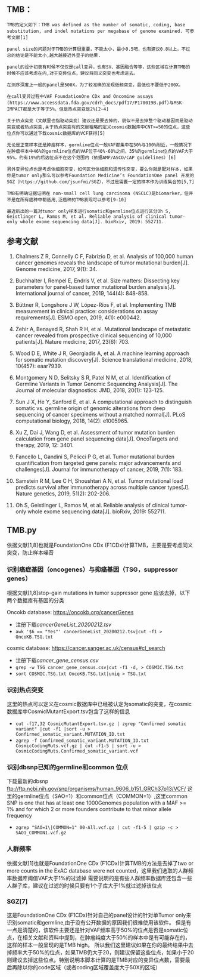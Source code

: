 ##   TMB：

    TMB的定义如下：TMB was defined as the number of somatic, coding, base substitution, and indel mutations per megabase of genome examined. 可参考文献[1]
    
    panel size的问题对于TMB的计算很重要，不能太小，最小0.5吧，也有建议0.8以上，不过总的结论是不能太小,越大越接近外显子的结果.
    
    panel的设计初衷有时候不仅仅是call变异，也有SV、基因融合等等，这些区域在计算TMB的时候不应该考虑在内,对于变异位点，建议将同义突变也考虑进去。
    
    在测序深度上一般的panel是500X，为了较准确的发现低频突变，最低也不要低于200X。
    
    在call变异过程中VAF FoundationOne CDx and Oncomine assays (https://www.accessdata.fda.gov/cdrh_docs/pdf17/P170019B.pdf)与MSK-IMPACT都是大于等于5%，但是热点突变是2%[2-4]

    关于热点突变（文献里也指驱动突变）建议还是要去掉的，貌似不是去掉整个驱动基因而是驱动突变或者热点突变,关于热点突变有的文献粗略的定义cosmic数据库中CNT>=50的位点，这些位点你可以通过下载cosmic数据库的VCF获得[5]

    无论是正常样本还是肿瘤样本，germline位点一般VAF都集中在50%与100%附近，一般情况下在肿瘤样本中46%的germline位点的VAF位于40%-60%之间，35%的germline位点的VAF大于95%，约有19%的后选位点不在这个范围内（依据AMP/ASCO/CAP guidelines）[6]
    
    另外变异位点也是考虑体细胞突变，如何区分体细胞和遗传性突变，要么你就是配对样本，如果你是tumor only那么可以参考Foundation Medicine’s FoundationOne panel 开发的SGZ（https://github.com/jsunfmi/SGZ），不过是需要一定的样本作为训练集合的[5,7]
 
    TMB有明确证据证明在 non-small cell lung carcinoma (NSCLC)是biomarker，但并不是在所有癌种中都适用,泛癌种的TMB表现可以参考[9-10]
    
    最近新出的一篇对tumor only样本进行somatic和germline位点进行区分Oh S, Geistlinger L, Ramos M, et al. Reliable analysis of clinical tumor-only whole exome sequencing data[J]. bioRxiv, 2019: 552711.

##  参考文献

1.  Chalmers Z R, Connelly C F, Fabrizio D, et al. Analysis of 100,000 human cancer genomes reveals the landscape of tumor mutational burden[J]. Genome medicine, 2017, 9(1): 34.

2.  Buchhalter I, Rempel E, Endris V, et al. Size matters: Dissecting key parameters for panel‐based tumor mutational burden analysis[J]. International journal of cancer, 2019, 144(4): 848-858.

3.  Büttner R, Longshore J W, López-Ríos F, et al. Implementing TMB measurement in clinical practice: considerations on assay requirements[J]. ESMO open, 2019, 4(1): e000442.

4.  Zehir A, Benayed R, Shah R H, et al. Mutational landscape of metastatic cancer revealed from prospective clinical sequencing of 10,000 patients[J]. Nature medicine, 2017, 23(6): 703.

5.  Wood D E, White J R, Georgiadis A, et al. A machine learning approach for somatic mutation discovery[J]. Science translational medicine, 2018, 10(457): eaar7939.

6.  Montgomery N D, Selitsky S R, Patel N M, et al. Identification of Germline Variants in Tumor Genomic Sequencing Analysis[J]. The Journal of molecular diagnostics: JMD, 2018, 20(1): 123-125.

7.  Sun J X, He Y, Sanford E, et al. A computational approach to distinguish somatic vs. germline origin of genomic alterations from deep sequencing of cancer specimens without a matched normal[J]. PLoS computational biology, 2018, 14(2): e1005965.

8.  Xu Z, Dai J, Wang D, et al. Assessment of tumor mutation burden calculation from gene panel sequencing data[J]. OncoTargets and therapy, 2019, 12: 3401.

9.  Fancello L, Gandini S, Pelicci P G, et al. Tumor mutational burden quantification from targeted gene panels: major advancements and challenges[J]. Journal for immunotherapy of cancer, 2019, 7(1): 183.

10.  Samstein R M, Lee C H, Shoushtari A N, et al. Tumor mutational load predicts survival after immunotherapy across multiple cancer types[J]. Nature genetics, 2019, 51(2): 202-206.

11. Oh S, Geistlinger L, Ramos M, et al. Reliable analysis of clinical tumor-only whole exome sequencing data[J]. bioRxiv, 2019: 552711.

##  TMB.py

依据文献[1,8]也就是FoundationOne CDx (F1CDx)计算TMB，主要是要考虑同义突变，防止样本噪音

### 识别癌症基因（oncogenes）与抑癌基因（TSG，suppressor genes）

根据文献[1,8]stop-gain mutations in tumor suppressor gene 应该去掉，以下两个数据库有基因的分类

Oncokb database:    https://oncokb.org/cancerGenes

-   注册下载*cancerGeneList_20200212.tsv*
-   `awk '$6 == "Yes"' cancerGeneList_20200212.tsv|cut -f1 > OncoKB.TSG.txt`

cosmic database:    https://cancer.sanger.ac.uk/census#cl_search

-   注册下载*cancer_gene_census.csv*
-   `grep -w TSG cancer_gene_census.csv|cut -f1 -d, > COSMIC.TSG.txt`
-   `sort COSMIC.TSG.txt OncoKB.TSG.txt|uniq > TSG.txt`

### 识别热点突变

这里的热点可以定义在cosmic数据库中已经被认定为somatic的突变，在cosmic数据库中CosmicMutantExport.tsv包含了这样的信息

-   `cut -f17,32 CosmicMutantExport.tsv.gz | zgrep "Confirmed somatic variant" |cut -f1 |sort -u > Confirmed_somatic_variant.MUTATION_ID.txt`
-   `zgrep -f Confirmed_somatic_variant.MUTATION_ID.txt CosmicCodingMuts.vcf.gz | cut -f1-5 | sort -u > CosmicCodingMuts.Confirmed_somatic_variant.vcf`

### 识别dbsnp已知的germline和common 位点

下载最新的dbsnp
ftp://ftp.ncbi.nih.gov/snp/organisms/human_9606_b151_GRCh37p13/VCF/
这里的germline位点（SAO=1）和common位点（COMMON=1）,这里common SNP is one that has at least one 1000Genomes population with a MAF >= 1% and for which 2 or more founders contribute to that minor allele frequency

-   `zgrep "SAO=1\|COMMON=1" 00-All.vcf.gz | cut -f1-5 | gzip -c > SAO1_COMMON1.vcf.gz`

### 人群频率

依据文献[1]也就是FoundationOne CDx (F1CDx)计算TMB的方法是去掉了two or more counts in the ExAC database were not counted，这里我们选取的人群频率数据库阈值VAF大于1%的过滤掉
需要说明的是有些人群频率数据库还包含一些人群子库，建议在过滤的时候只要有1个子库大于1%就过滤掉该位点

### SGZ[7]

这是FoundationOne CDx (F1CDx)针对自己的panel设计的针对单Tumor only来识别somatic和germline,由于没有公开数据的原因我们很难使用该软件。
但是有一点是清楚的，该软件主要还是针对VAF频率高于50%的位点是否是somatic位点，在相关文献和资料中提到，在肿瘤纯度大于50%的样本中是有可能存在的，这样的样本一般呈现的是TMB high。
所以我们这里建议如果在你的最终结果中去掉频率大于50%的位点，如果TMB仍大于20，则建议保留这些位点，如果小于20则建议去掉这些位点。特别说明本脚本计算的是TMB对应的变异位点数，需要最后再除以你的code区域（或者coding区域覆盖度大于50X的区域）



